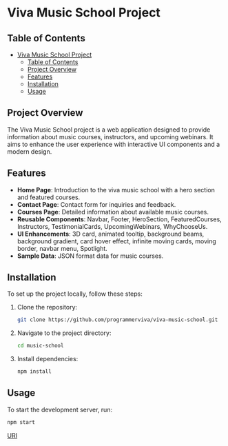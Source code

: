# Viva Music School Project

## Table of Contents
- [Viva Music School Project](#viva-music-school-project)
  - [Table of Contents](#table-of-contents)
  - [Project Overview](#project-overview)
  - [Features](#features)
  - [Installation](#installation)
  - [Usage](#usage)

## Project Overview
The Viva Music School project is a web application designed to provide information about music courses, instructors, and upcoming webinars. It aims to enhance the user experience with interactive UI components and a modern design.

## Features
- **Home Page**: Introduction to the viva music school with a hero section and featured courses.
- **Contact Page**: Contact form for inquiries and feedback.
- **Courses Page**: Detailed information about available music courses.
- **Reusable Components**: Navbar, Footer, HeroSection, FeaturedCourses, Instructors, TestimonialCards, UpcomingWebinars, WhyChooseUs.
- **UI Enhancements**: 3D card, animated tooltip, background beams, background gradient, card hover effect, infinite moving cards, moving border, navbar menu, Spotlight.
- **Sample Data**: JSON format data for music courses.

## Installation
To set up the project locally, follow these steps:

1. Clone the repository:
    ```sh
    git clone https://github.com/programmerviva/viva-music-school.git
    ```
2. Navigate to the project directory:
    ```sh
    cd music-school
    ```
3. Install dependencies:
    ```sh
    npm install
    ```

## Usage
To start the development server, run:
```sh
npm start
```
[URI](https://vms-orpin.vercel.app/)

